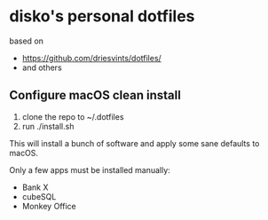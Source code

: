 # disko's personal dotfiles

based on

  - https://github.com/driesvints/dotfiles/
  - and others

## Configure macOS clean install

1. clone the repo to ~/.dotfiles
2. run ./install.sh

This will install a bunch of software and apply some sane defaults to macOS.

Only a few apps must be installed manually:

  - Bank X
  - cubeSQL
  - Monkey Office
